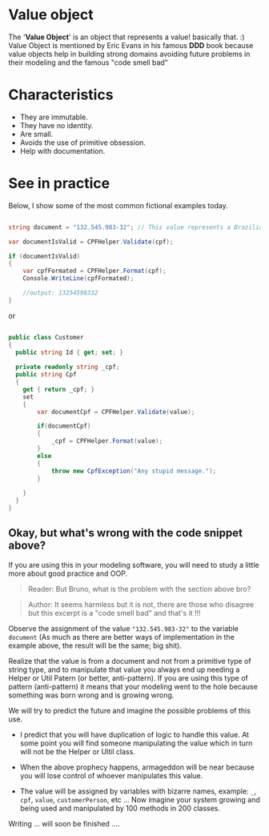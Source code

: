 # Value object

The '<b>Value Object</b>' is an object that represents a value! basically that. :)
Value Object is mentioned by Eric Evans in his famous <b>DDD</b> book because value objects help in building strong domains avoiding future problems in their modeling and the famous "code smell bad"

# Characteristics

- They are immutable.
- They have no identity.
- Are small.
- Avoids the use of primitive obsession.
- Help with documentation.

# See in practice

Below, I show some of the most common fictional examples today.


``` cs 

string document = "132.545.983-32"; // This value represents a Brazilian document that we call cpf.

var documentIsValid = CPFHelper.Validate(cpf);

if (documentIsValid)
{
    var cpfFormated = CPFHelper.Format(cpf);
    Console.WriteLine(cpfFormated);

    //output: 13254598332
}

```

or

``` cs

public class Customer
{
  public string Id { get; set; }
  
  private readonly string _cpf;
  public string Cpf 
  { 
    get { return _cpf; } 
    set 
    { 
        var documentCpf = CPFHelper.Validate(value);

        if(documentCpf)
        {
            _cpf = CPFHelper.Format(value); 
        }
        else
        {
            throw new CpfException("Any stupid message.");
        }
        
    } 
  }
}

```


## Okay, but what's wrong with the code snippet above? 

If you are using this in your modeling software, you will need to study a little more about good practice and OOP.

> Reader: But Bruno, what is the problem with the section above bro?

> Author: It seems harmless but it is not, there are those who disagree but this excerpt is a "code smell bad" and that's it !!!

Observe the assignment of the value ``"132.545.983-32"`` to the variable ``document`` (As much as there are better ways of implementation in the example above, the result will be the same; big shit).

Realize that the value is from a document and not from a primitive type of string type, and to manipulate that value you always end up needing a
Helper or Util Patern (or better, anti-pattern). If you are using this type of pattern (anti-pattern) it means that your modeling went to the hole because something was born wrong and is growing wrong.

We will try to predict the future and imagine the possible problems of this use.

- I predict that you will have duplication of logic to handle this value. At some point you will find someone manipulating
the value which in turn will not be the Helper or Ultil class.

- When the above prophecy happens, armageddon will be near because you will lose control of whoever manipulates this value.

- The value will be assigned by variables with bizarre names, example: ``` _ ```, ``` cpf ```, ``` value ```, ``` customerPerson ```, etc ... Now imagine your system growing and being used and manipulated by 100 methods in 200 classes.

Writing ... will soon be finished ....
